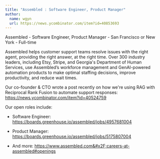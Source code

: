 ```yaml
---
title: "Assembled : Software Engineer, Product Manager"
author:
  name: wgyn
  url: https://news.ycombinator.com/item?id=40853693
---
```

Assembled - Software Engineer, Product Manager - San Francisco or New York - Full-time

Assembled helps customer support teams resolve issues with the right agent, providing the right answer, at the right time. Over 300 industry leaders, including Etsy, Stripe, and Georgia&#x27;s Department of Human Services, use Assembled’s workforce management and GenAI-powered automation products to make optimal staffing decisions, improve productivity, and reduce wait times.

Our co-founder &amp; CTO wrote a post recently on how we&#x27;re using RAG with Reciprocal Rank Fusion to automate support responses: <a href="https:&#x2F;&#x2F;news.ycombinator.com&#x2F;item?id=40524759">https:&#x2F;&#x2F;news.ycombinator.com&#x2F;item?id=40524759</a>

Our open roles include:

- Software Engineer: <a href="https:&#x2F;&#x2F;boards.greenhouse.io&#x2F;assembled&#x2F;jobs&#x2F;4957681004" rel="nofollow">https:&#x2F;&#x2F;boards.greenhouse.io&#x2F;assembled&#x2F;jobs&#x2F;4957681004</a>

- Product Manager: <a href="https:&#x2F;&#x2F;boards.greenhouse.io&#x2F;assembled&#x2F;jobs&#x2F;5175807004" rel="nofollow">https:&#x2F;&#x2F;boards.greenhouse.io&#x2F;assembled&#x2F;jobs&#x2F;5175807004</a>

- And more: <a href="https:&#x2F;&#x2F;www.assembled.com&#x2F;careers-at-assembled#openings" rel="nofollow">https:&#x2F;&#x2F;www.assembled.com&#x2F;careers-at-assembled#openings</a>
